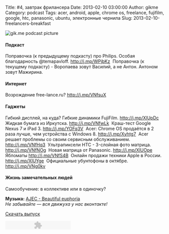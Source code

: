 Title: #4, завтрак фрилансера
Date: 2013-02-10 03:00:00
Author: gikme
Category: podcast
Tags: acer, android, apple, chrome os, freelance, fujifilm, google, htc, panasonic, ubuntu, электронные чернила
Slug: 2013-02-10-freelancers-breakfast

![gik.me podcast picture](http://2.bp.blogspot.com/-4zMfImPi3DE/UReZ5b0gk3I/AAAAAAAAIdU/hA0WAmQWYbM/s1600/gikme-pic-s01e04.jpg)

#### Подкаст 

Поправочка (к предыдущему подкасту) про Philips. Особая
    благодарность @temapavloff. <http://j.mp/WPjbKz> 
Поправочка (к текущему подкасту) - Воропаева зовут Василий, а не
    Антон. Антоном зовут Мажирина. 

#### Интернет 

Возрождение free-lance.ru? <http://j.mp/VNfsuX> 

#### Гаджеты 

Гибкий дисплей, на куда? Гибкие динамики FujiFilm.
    <http://j.mp/XlUpDc> 
Жидкая бумага из Иркутска. <http://j.mp/VNfwLk> 
Краш-тест Google Nexus 7 и iPad 3. <http://j.mp/YOFq3V> 
Acer: Chrome OS продаётся в 2 раза лучше, чем устройства с Windows
    8. <http://j.mp/Xyhtg7> 
Acer решает проблемы со своим сервисным обслуживанием.
    <http://j.mp/VNfHq3> 
Ультрапиксели HTC - 3-слойная фото матрица. <http://j.mp/VNfNOg> 
Новая матрица от Panasonic. <http://j.mp/XlUOpe> 
Ябломаты <http://j.mp/VNfS4B> 
Онлайн продажи техники Apple в России. <http://j.mp/XlUYge> 
Официальные убунтофоны в октябре. <http://j.mp/VNg0kv> 

#### Жизнь замечательных людей 

Самообучение: в коллективе или в одиночку?

  
  
**Музыка:** [AJEC - Beautiful
euphoria](http://promodj.com/amurstar/tracks/3834716/AJEC_Beautiful_euphoria)  
*Не забывайте — вся движуха у нас вконтакте!*  
  
[Скачать
выпуск](http://static.qnub.ru/gik.me/mp3/s01/00004-freelancers-breakfast.mp3)

<embed type="application/x-shockwave-flash" src="http://assets.tumblr.com/swf/audio_player.swf?audio_file=http%3A%2F%2Fstatic.qnub.ru%2Fgik.me%2Fmp3%2Fs01%2F00004-freelancers-breakfast.mp3&amp;color=FFFFFF" height="27" width="207" quality="best" wmode="opaque">  
</embed>


